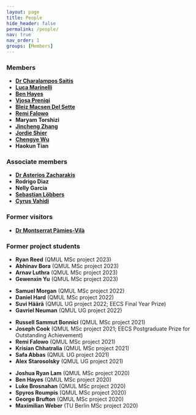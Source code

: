 ```yaml
---
layout: page
title: People
hide_header: false
permalink: /people/
nav: true
nav_order: 1
groups: [Members]
---
```


<!-- pages/projects.md 
<div class="projects">
{%- for group in page.groups -%}
    {%- assign sorted_members = site.people | sort: "order" | where: "group", group %}
    {%- unless sorted_members == empty -%}
      <h3 class="post-title"><b>{{ group }}</b></h3>
      <div class="row align-items-stretch">
        {%- for person in sorted_members -%}
          {% include person_project_layout.html %}
        {%- endfor %}
      </div>
    {%- endunless -%}
{%- endfor -%}
</div> -->

<h3 class="post-title"><b>Members</b></h3>

* [<b>Dr Charalampos Saitis</b>](http://www.eecs.qmul.ac.uk/people/profiles/saitischaralampos.html)
* [<b>Luca Marinelli</b>](/people/luca/)
* [<b>Ben Hayes</b>](https://benhayes.net/)
* [<b>Vjosa Preniqi</b>](/people/vjosa/)
* [<b>Bleiz Macsen Del Sette</b>](/people/bleiz/)
* <b>[Remi Falowo</b>](/people/remi/)
* <b>Maryam Torshizi</b>
* [<b>Jincheng Zhang</b>](/people/jincheng/)
* [<b>Jordie Shier</b>](https://jordieshier.com/)
* [<b>Chengye Wu</b>](/people/chengye/)
* <b>Haokun Tian</b>

<h3 class="post-title"><b>Associate members</b></h3>

* [<b>Dr Asterios Zacharakis</b>](https://asteriszacharakis.wixsite.com/science)
* <b>Rodrigo Diaz</b>
* <b>Nelly Garcia</b>
* [<b>Sebastian Löbbers</b>](https://sebastianlobbers.com/)
* [<b>Cyrus Vahidi</b>](https://cyrusvahidi.com/)

<h3 class="post-title"><b>Former visitors</b></h3>

* [<b>Dr Montserrat Pàmies-Vilà</b>](https://iwk.mdw.ac.at/montserrat-pamies-vila/) 

<h3 class="post-title"><b>Former project students</b></h3>

<!-- 2022-23 -->
* <b>Ryan Reed</b> (QMUL MSc project 2023)
* <b>Abhinav Bora</b> (QMUL MSc project 2023)
* <b>Arnav Luthra</b> (QMUL MSc project 2023)
* <b>Gewenxin Yu</b> (QMUL MSc project 2023)
<!-- 2021-22 -->
* <b>Samuel Morgan</b> (QMUL MSc project 2022)
* <b>Daniel Hard</b> (QMUL MSc project 2022)
* <b>Suvi Häärä</b> (QMUL UG project 2022; EECS Final Year Prize)
* <b>Gavriel Neuman</b> (QMUL UG project 2022)
<!-- 2020-21 -->
* <b>Russell Sammut Bonnici</b> (QMUL MSc project 2021)
* <b>Joseph Cook</b> (QMUL MSc project 2021; EECS Postgraduate Prize for Outstanding Achievement)
* <b>Remi Falowo</b> (QMUL MSc project 2021)
* <b>Krisian Chhatralia</b> (QMUL MSc project 2021)
* <b>Safa Abbas</b> (QMUL UG project 2021)
* <b>Alex Starosolsky</b> (QMUL UG project 2021)
<!-- 2019-20 -->
* <b>Joshua Ryan Lam</b> (QMUL MSc project 2020)
* <b>Ben Hayes</b> (QMUL MSc project 2020)
* <b>Luke Brosnahan</b> (QMUL MSc project 2020)
* <b>Spyros Roumpis</b> (QMUL MSc project 2020)
* <b>George Brufton</b> (QMUL MSc project 2020)
* <b>Maximilian Weber</b> (TU Berlin MSc project 2020)

